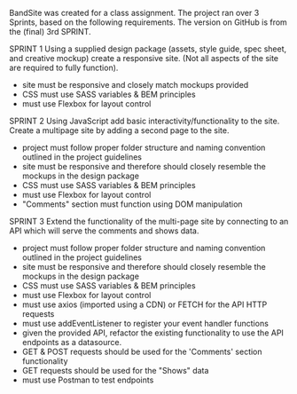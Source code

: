 BandSite was created for a class assignment.
The project ran over 3 Sprints, based on the following requirements.
The version on GitHub is from the (final) 3rd SPRINT.
 
SPRINT 1
Using a supplied design package (assets, style guide, spec sheet, and creative mockup) 
create a responsive site. (Not all aspects of the site are required to fully function).

- site must be responsive and closely match mockups provided
- CSS must use SASS variables & BEM principles
- must use Flexbox for layout control


SPRINT 2
Using JavaScript add basic interactivity/functionality to the site.
Create a multipage site by adding a second page to the site.

- project must follow proper folder structure and naming convention outlined in the project guidelines
- site must be responsive and therefore should closely resemble the mockups in the design package
- CSS must use SASS variables & BEM principles
- must use Flexbox for layout control
- "Comments" section must function using DOM manipulation


SPRINT 3
Extend the functionality of the multi-page site by connecting to an API which will serve the 
comments and shows data.

- project must follow proper folder structure and naming convention outlined in the project guidelines
- site must be responsive and therefore should closely resemble the mockups in the design package
- CSS must use SASS variables & BEM principles
- must use Flexbox for layout control
- must use axios (imported using a CDN) or FETCH for the API HTTP requests
- must use addEventListener to register your event handler functions
- given the provided API, refactor the existing functionality to use the API endpoints as a datasource. 
- GET & POST requests should be used for the 'Comments' section functionality
- GET requests should be used for the "Shows" data
- must use Postman to test endpoints







